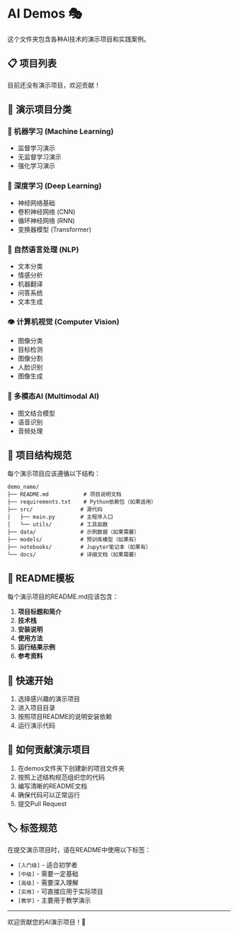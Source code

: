 # AI Demos 🎭

这个文件夹包含各种AI技术的演示项目和实践案例。

## 📋 项目列表

目前还没有演示项目，欢迎贡献！

## 🎯 演示项目分类

### 🧠 机器学习 (Machine Learning)
- 监督学习演示
- 无监督学习演示
- 强化学习演示

### 🤖 深度学习 (Deep Learning)
- 神经网络基础
- 卷积神经网络 (CNN)
- 循环神经网络 (RNN)
- 变换器模型 (Transformer)

### 📝 自然语言处理 (NLP)
- 文本分类
- 情感分析
- 机器翻译
- 问答系统
- 文本生成

### 👁️ 计算机视觉 (Computer Vision)
- 图像分类
- 目标检测
- 图像分割
- 人脸识别
- 图像生成

### 🎵 多模态AI (Multimodal AI)
- 图文结合模型
- 语音识别
- 音频处理

## 📁 项目结构规范

每个演示项目应该遵循以下结构：

```
demo_name/
├── README.md           # 项目说明文档
├── requirements.txt    # Python依赖包（如果适用）
├── src/               # 源代码
│   ├── main.py        # 主程序入口
│   └── utils/         # 工具函数
├── data/              # 示例数据（如果需要）
├── models/            # 预训练模型（如果有）
├── notebooks/         # Jupyter笔记本（如果有）
└── docs/              # 详细文档（如果需要）
```

## 📖 README模板

每个演示项目的README.md应该包含：

1. **项目标题和简介**
2. **技术栈**
3. **安装说明**
4. **使用方法**
5. **运行结果示例**
6. **参考资料**

## 🚀 快速开始

1. 选择感兴趣的演示项目
2. 进入项目目录
3. 按照项目README的说明安装依赖
4. 运行演示代码

## 🤝 如何贡献演示项目

1. 在demos文件夹下创建新的项目文件夹
2. 按照上述结构规范组织您的代码
3. 编写清晰的README文档
4. 确保代码可以正常运行
5. 提交Pull Request

## 🏷️ 标签规范

在提交演示项目时，请在README中使用以下标签：

- `[入门级]` - 适合初学者
- `[中级]` - 需要一定基础
- `[高级]` - 需要深入理解
- `[实用]` - 可直接应用于实际项目
- `[教学]` - 主要用于教学演示

---

欢迎贡献您的AI演示项目！🎉